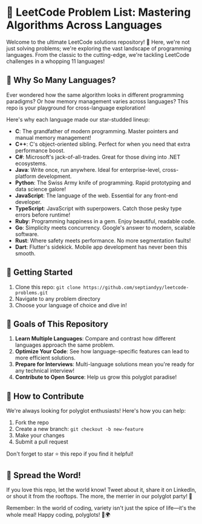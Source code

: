 # 🚀 LeetCode Problem List: Mastering Algorithms Across Languages

Welcome to the ultimate LeetCode solutions repository! 🎉 Here, we're not just solving problems; we're exploring the vast landscape of programming languages. From the classic to the cutting-edge, we're tackling LeetCode challenges in a whopping 11 languages!

## 🌈 Why So Many Languages?

Ever wondered how the same algorithm looks in different programming paradigms? Or how memory management varies across languages? This repo is your playground for cross-language exploration! 

Here's why each language made our star-studded lineup:

- **C**: The grandfather of modern programming. Master pointers and manual memory management!
- **C++**: C's object-oriented sibling. Perfect for when you need that extra performance boost.
- **C#**: Microsoft's jack-of-all-trades. Great for those diving into .NET ecosystems.
- **Java**: Write once, run anywhere. Ideal for enterprise-level, cross-platform development.
- **Python**: The Swiss Army knife of programming. Rapid prototyping and data science galore!
- **JavaScript**: The language of the web. Essential for any front-end developer.
- **TypeScript**: JavaScript with superpowers. Catch those pesky type errors before runtime!
- **Ruby**: Programming happiness in a gem. Enjoy beautiful, readable code.
- **Go**: Simplicity meets concurrency. Google's answer to modern, scalable software.
- **Rust**: Where safety meets performance. No more segmentation faults!
- **Dart**: Flutter's sidekick. Mobile app development has never been this smooth.

## 🚀 Getting Started

1. Clone this repo: `git clone https://github.com/septiandyy/leetcode-problems.git`
2. Navigate to any problem directory
3. Choose your language of choice and dive in!

## 🎯 Goals of This Repository

1. **Learn Multiple Languages**: Compare and contrast how different languages approach the same problem.
2. **Optimize Your Code**: See how language-specific features can lead to more efficient solutions.
3. **Prepare for Interviews**: Multi-language solutions mean you're ready for any technical interview!
4. **Contribute to Open Source**: Help us grow this polyglot paradise!

## 🤝 How to Contribute

We're always looking for polyglot enthusiasts! Here's how you can help:

1. Fork the repo
2. Create a new branch: `git checkout -b new-feature`
3. Make your changes
4. Submit a pull request

Don't forget to star ⭐ this repo if you find it helpful!


## 📣 Spread the Word!

If you love this repo, let the world know! Tweet about it, share it on LinkedIn, or shout it from the rooftops. The more, the merrier in our polyglot party! 🎉

Remember: In the world of coding, variety isn't just the spice of life—it's the whole meal! Happy coding, polyglots! 🚀🌍
